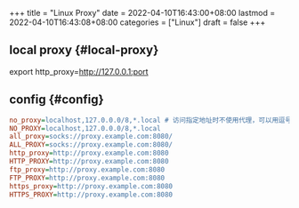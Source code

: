 +++
title = "Linux Proxy"
date = 2022-04-10T16:43:00+08:00
lastmod = 2022-04-10T16:43:08+08:00
categories = ["Linux"]
draft = false
+++

## local proxy {#local-proxy}

export http_proxy=<http://127.0.0.1:port>


## config {#config}

```cfg
no_proxy=localhost,127.0.0.0/8,*.local # 访问指定地址时不使用代理，可以用逗号分隔多个地址
NO_PROXY=localhost,127.0.0.0/8,*.local
all_proxy=socks://proxy.example.com:8080/
ALL_PROXY=socks://proxy.example.com:8080/
http_proxy=http://proxy.example.com:8080
HTTP_PROXY=http://proxy.example.com:8080
ftp_proxy=http://proxy.example.com:8080
FTP_PROXY=http://proxy.example.com:8080
https_proxy=http://proxy.example.com:8080
HTTPS_PROXY=http://proxy.example.com:8080
```